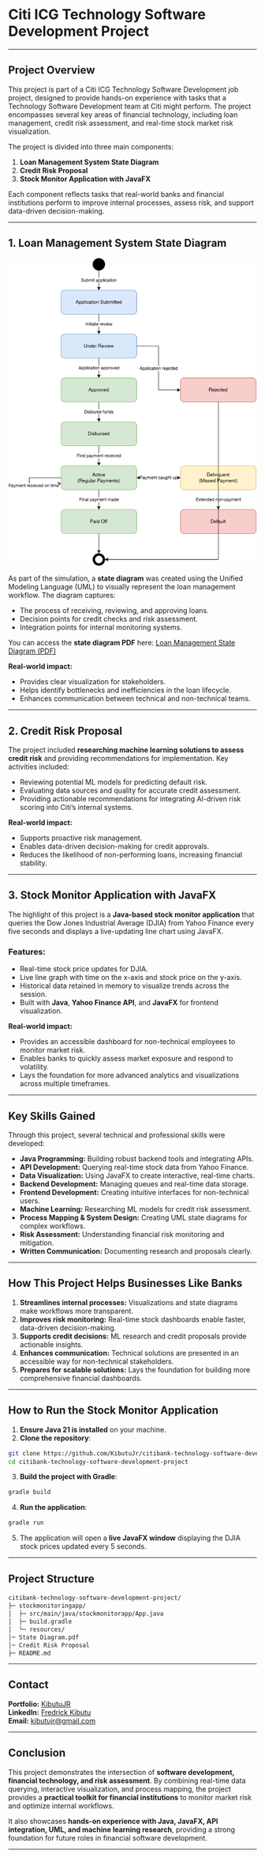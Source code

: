 # Citi ICG Technology Software Development Project

---

## **Project Overview**

This project is part of a Citi ICG Technology Software Development job project, designed to provide hands-on experience with tasks that a Technology Software Development team at Citi might perform. The project encompasses several key areas of financial technology, including loan management, credit risk assessment, and real-time stock market risk visualization.

The project is divided into three main components:

1. **Loan Management System State Diagram**  
2. **Credit Risk Proposal**  
3. **Stock Monitor Application with JavaFX**

Each component reflects tasks that real-world banks and financial institutions perform to improve internal processes, assess risk, and support data-driven decision-making.

---

## **1. Loan Management System State Diagram**

![Citi State Diagram](Citi%20State%20Diagram.png)

As part of the simulation, a **state diagram** was created using the Unified Modeling Language (UML) to visually represent the loan management workflow. The diagram captures:

- The process of receiving, reviewing, and approving loans.  
- Decision points for credit checks and risk assessment.  
- Integration points for internal monitoring systems.  

You can access the **state diagram PDF** here: [Loan Management State Diagram (PDF)](app/resources/LoanManagementStateDiagram.pdf)

**Real-world impact:**  
- Provides clear visualization for stakeholders.  
- Helps identify bottlenecks and inefficiencies in the loan lifecycle.  
- Enhances communication between technical and non-technical teams.

---

## **2. Credit Risk Proposal**

The project included **researching machine learning solutions to assess credit risk** and providing recommendations for implementation. Key activities included:

- Reviewing potential ML models for predicting default risk.  
- Evaluating data sources and quality for accurate credit assessment.  
- Providing actionable recommendations for integrating AI-driven risk scoring into Citi’s internal systems.  

**Real-world impact:**  
- Supports proactive risk management.  
- Enables data-driven decision-making for credit approvals.  
- Reduces the likelihood of non-performing loans, increasing financial stability.

---

## **3. Stock Monitor Application with JavaFX**

The highlight of this project is a **Java-based stock monitor application** that queries the Dow Jones Industrial Average (DJIA) from Yahoo Finance every five seconds and displays a live-updating line chart using JavaFX.  

### **Features:**
- Real-time stock price updates for DJIA.  
- Live line graph with time on the x-axis and stock price on the y-axis.  
- Historical data retained in memory to visualize trends across the session.  
- Built with **Java**, **Yahoo Finance API**, and **JavaFX** for frontend visualization.

**Real-world impact:**  
- Provides an accessible dashboard for non-technical employees to monitor market risk.  
- Enables banks to quickly assess market exposure and respond to volatility.  
- Lays the foundation for more advanced analytics and visualizations across multiple timeframes.  

---

## **Key Skills Gained**

Through this project, several technical and professional skills were developed:

- **Java Programming:** Building robust backend tools and integrating APIs.  
- **API Development:** Querying real-time stock data from Yahoo Finance.  
- **Data Visualization:** Using JavaFX to create interactive, real-time charts.  
- **Backend Development:** Managing queues and real-time data storage.  
- **Frontend Development:** Creating intuitive interfaces for non-technical users.  
- **Machine Learning:** Researching ML models for credit risk assessment.  
- **Process Mapping & System Design:** Creating UML state diagrams for complex workflows.  
- **Risk Assessment:** Understanding financial risk monitoring and mitigation.  
- **Written Communication:** Documenting research and proposals clearly.

---

## **How This Project Helps Businesses Like Banks**

1. **Streamlines internal processes:** Visualizations and state diagrams make workflows more transparent.  
2. **Improves risk monitoring:** Real-time stock dashboards enable faster, data-driven decision-making.  
3. **Supports credit decisions:** ML research and credit proposals provide actionable insights.  
4. **Enhances communication:** Technical solutions are presented in an accessible way for non-technical stakeholders.  
5. **Prepares for scalable solutions:** Lays the foundation for building more comprehensive financial dashboards.

---

## **How to Run the Stock Monitor Application**

1. **Ensure Java 21 is installed** on your machine.  
2. **Clone the repository**:

```bash
git clone https://github.com/KibutuJr/citibank-technology-software-development-project.git
cd citibank-technology-software-development-project
````

3. **Build the project with Gradle**:

```bash
gradle build
```

4. **Run the application**:

```bash
gradle run
```

5. The application will open a **live JavaFX window** displaying the DJIA stock prices updated every 5 seconds.

---

## **Project Structure**

```
citibank-technology-software-development-project/
├─ stockmonitoringapp/
│  ├─ src/main/java/stockmonitorapp/App.java
│  ├─ build.gradle
│  └─ resources/
│─ State Diagram.pdf
│─ Credit Risk Proposal
├─ README.md
```

---
## **Contact**

**Portfolio:** [KibutuJR](https://kibutujr.vercel.app/)  
**LinkedIn:** [Fredrick Kibutu](https://www.linkedin.com/in/fred-kibutu/)  
**Email:** kibutujr@gmail.com

---
## **Conclusion**

This project demonstrates the intersection of **software development, financial technology, and risk assessment**. By combining real-time data querying, interactive visualization, and process mapping, the project provides a **practical toolkit for financial institutions** to monitor market risk and optimize internal workflows.

It also showcases **hands-on experience with Java, JavaFX, API integration, UML, and machine learning research**, providing a strong foundation for future roles in financial software development.

---

